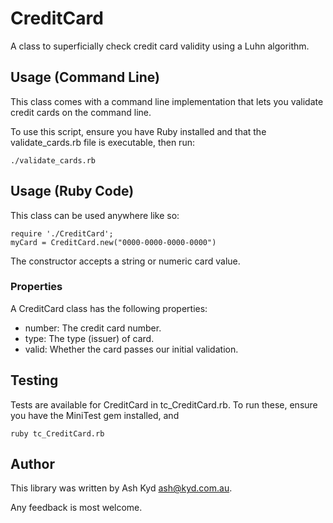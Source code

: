 # CreditCard
A class to superficially check credit card validity using a Luhn
algorithm.

## Usage (Command Line)
This class comes with a command line implementation that lets you
validate credit cards on the command line.

To use this script, ensure you have Ruby installed and that the
validate_cards.rb file is executable, then run:

	./validate_cards.rb

## Usage (Ruby Code)
This class can be used anywhere like so:

    require './CreditCard';
    myCard = CreditCard.new("0000-0000-0000-0000")

The constructor accepts a string or numeric card value.

### Properties
A CreditCard class has the following properties:

* number: The credit card number.
* type: The type (issuer) of card.
* valid: Whether the card passes our initial validation.

## Testing
Tests are available for CreditCard in tc_CreditCard.rb. To run these,
ensure you have the MiniTest gem installed, and 

    ruby tc_CreditCard.rb

## Author
This library was written by Ash Kyd <ash@kyd.com.au>.

Any feedback is most welcome.

